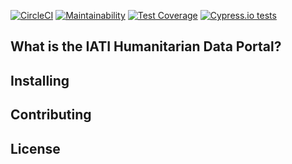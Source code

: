 [![CircleCI](https://circleci.com/gh/zimmerman-zimmerman/mlt-frontend.svg?style=svg&circle-token=ab45d5e13a4eb1d9b99b6b2622937f3b00c436ab)](https://circleci.com/gh/zimmerman-zimmerman/mlt-frontend)
[![Maintainability](https://api.codeclimate.com/v1/badges/4824056e61afa2019da5/maintainability)](https://codeclimate.com/repos/5d307081c8591501b500efd2/maintainability)
[![Test Coverage](https://api.codeclimate.com/v1/badges/4824056e61afa2019da5/test_coverage)](https://codeclimate.com/repos/5d307081c8591501b500efd2/test_coverage)
[![Cypress.io tests](https://img.shields.io/badge/cypress.io-tests-green.svg?style=flat-square)](https://cypress.io)


## What is the IATI Humanitarian Data Portal?


## Installing

## Contributing

## License
